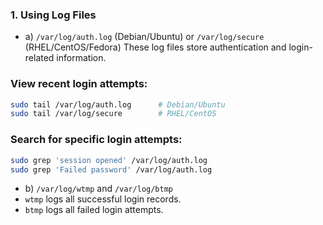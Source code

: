 ### 1. Using Log Files
* a) ```/var/log/auth.log``` (Debian/Ubuntu) or ```/var/log/secure``` (RHEL/CentOS/Fedora)
These log files store authentication and login-related information.

### View recent login attempts:

```bash
sudo tail /var/log/auth.log      # Debian/Ubuntu
sudo tail /var/log/secure        # RHEL/CentOS
```
### Search for specific login attempts:

```bash
sudo grep 'session opened' /var/log/auth.log
sudo grep 'Failed password' /var/log/auth.log
```
* b) ```/var/log/wtmp``` and ```/var/log/btmp```
* ```wtmp``` logs all successful login records.
* ```btmp``` logs all failed login attempts.
